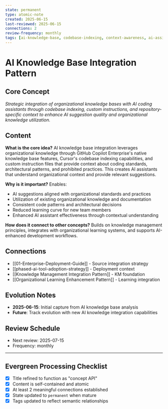 ```yaml
---
state: permanent
type: atomic-note
created: 2025-06-15
last-reviewed: 2025-06-15
connections: 2
review-frequency: monthly
tags: [ai-knowledge-base, codebase-indexing, context-awareness, ai-assistance]
---
```

# AI Knowledge Base Integration Pattern

## Core Concept

*Strategic integration of organizational knowledge bases with AI coding assistants through codebase indexing, custom instructions, and repository-specific context to enhance AI suggestion quality and organizational knowledge utilization.*

## Content

**What is the core idea?**
AI knowledge base integration leverages organizational knowledge through GitHub Copilot Enterprise's native knowledge base features, Cursor's codebase indexing capabilities, and custom instruction files that provide context about coding standards, architectural patterns, and prohibited practices. This creates AI assistants that understand organizational context and provide relevant suggestions.

**Why is it important?**
Enables:
- AI suggestions aligned with organizational standards and practices
- Utilization of existing organizational knowledge and documentation
- Consistent code patterns and architectural decisions
- Reduced learning curve for new team members
- Enhanced AI assistant effectiveness through contextual understanding

**How does it connect to other concepts?**
Builds on knowledge management principles, integrates with organizational learning systems, and supports AI-enhanced development workflows.

## Connections

- [[01-Enterprise-Deployment-Guide]] - Source integration strategy
- [[phased-ai-tool-adoption-strategy]] - Deployment context
- [[Knowledge Management Integration Pattern]] - KM foundation
- [[Organizational Learning Enhancement Pattern]] - Learning integration

## Evolution Notes

- **2025-06-15**: Initial capture from AI knowledge base analysis
- **Future**: Track evolution with new AI knowledge integration capabilities

## Review Schedule

- Next review: 2025-07-15
- Frequency: monthly

---

## Evergreen Processing Checklist

- [x] Title refined to function as "concept API"
- [x] Content is self-contained and atomic
- [x] At least 2 meaningful connections established
- [x] State updated to `permanent` when mature
- [x] Tags updated to reflect semantic relationships